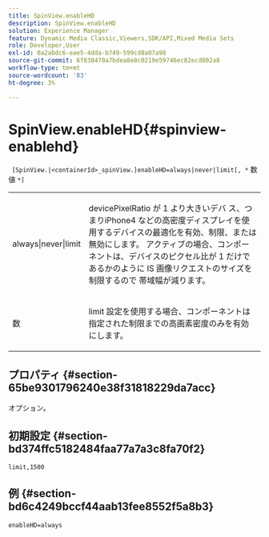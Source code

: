 ```yaml
---
title: SpinView.enableHD
description: SpinView.enableHD
solution: Experience Manager
feature: Dynamic Media Classic,Viewers,SDK/API,Mixed Media Sets
role: Developer,User
exl-id: 0a2abdc6-eae5-4dda-b749-599cd8a07a98
source-git-commit: 6f838470a7bdea8e8c0219e59746ec82ecd802a8
workflow-type: tm+mt
source-wordcount: '83'
ht-degree: 3%

---
```


# SpinView.enableHD{#spinview-enablehd}

` [SpinView.|<containerId>_spinView.]enableHD=always|never|limit[, *` 数値 `*]`

<table id="table_8929B59833DE4E1C89FA4BCF07309809"> 
 <tbody> 
  <tr> 
   <td colname="col1"> <p> <span class="codeph"> always|never|limit</span> </p> </td> 
   <td colname="col2"> <p> devicePixelRatio</span> が <span class="codeph"> 1</span> より大きいデバ <span class="codeph"> ス、つまりiPhone4 などの高密度ディスプレイを使用するデバイスの最適化を有効、制限、または無効にします。 アクティブの場合、コンポーネントは、デバイスのピクセル比が <span class="codeph"> 1 だけであるかのように IS 画像リクエストのサイズを制限するので </span> 帯域幅が減ります。 </p> </td> 
  </tr> 
  <tr> 
   <td colname="col1"> <p> <span class="codeph"><span class="varname"> 数 </span></span> </p> </td> 
   <td colname="col2"> <p> <span class="codeph"> limit</span> 設定を使用する場合、コンポーネントは指定された制限までの高画素密度のみを有効にします。 </p> </td> 
  </tr> 
 </tbody> 
</table>

## プロパティ {#section-65be9301796240e38f31818229da7acc}

オプション。

## 初期設定 {#section-bd374ffc5182484faa77a7a3c8fa70f2}

`limit,1500`

## 例 {#section-bd6c4249bccf44aab13fee8552f5a8b3}

`enableHD=always`
